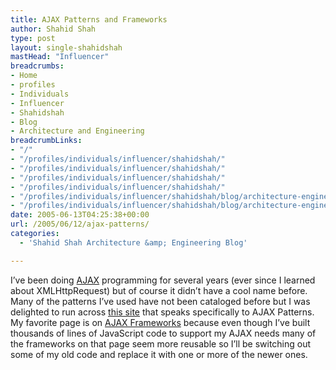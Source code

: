 ```yaml
---
title: AJAX Patterns and Frameworks
author: Shahid Shah
type: post
layout: single-shahidshah
mastHead: "Influencer"
breadcrumbs:
- Home
- profiles
- Individuals
- Influencer
- Shahidshah
- Blog
- Architecture and Engineering
breadcrumbLinks:
- "/"
- "/profiles/individuals/influencer/shahidshah/"
- "/profiles/individuals/influencer/shahidshah/"
- "/profiles/individuals/influencer/shahidshah/"
- "/profiles/individuals/influencer/shahidshah/"
- "/profiles/individuals/influencer/shahidshah/blog/architecture-engineering/"
- "/profiles/individuals/influencer/shahidshah/blog/architecture-engineering/"
date: 2005-06-13T04:25:38+00:00
url: /2005/06/12/ajax-patterns/
categories:
  - 'Shahid Shah Architecture &amp; Engineering Blog'

---
```

I&#8217;ve been doing [AJAX][1] programming for several years (ever since I learned about XMLHttpRequest) but of course it didn&#8217;t have a cool name before. Many of the patterns I&#8217;ve used have not been cataloged before but I was delighted to run across [this site][2] that speaks specifically to AJAX Patterns. My favorite page is on [AJAX Frameworks][3] because even though I&#8217;ve built thousands of lines of JavaScript code to support my AJAX needs many of the frameworks on that page seem more reusable so I&#8217;ll be switching out some of my old code and replace it with one or more of the newer ones.

 [1]: http://www.adaptivepath.com/publications/essays/archives/000385.php
 [2]: http://www.ajaxpatterns.org
 [3]: http://www.ajaxpatterns.org/AJAXFrameworks